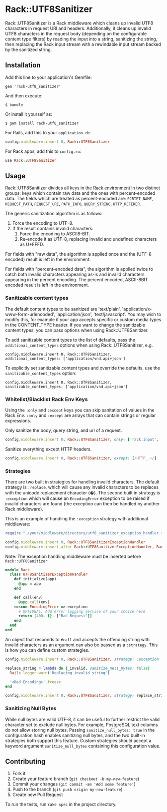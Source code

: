 # Rack::UTF8Sanitizer

Rack::UTF8Sanitizer is a Rack middleware which cleans up invalid UTF8 characters in request URI and headers. Additionally,
it cleans up invalid UTF8 characters in the request body (depending on the configurable content type filters) by reading
the input into a string, sanitizing the string, then replacing the Rack input stream with a rewindable input stream backed
by the sanitized string.

## Installation

Add this line to your application's Gemfile:

    gem 'rack-utf8_sanitizer'

And then execute:

    $ bundle

Or install it yourself as:

    $ gem install rack-utf8_sanitizer

For Rails, add this to your `application.rb`:

``` ruby
config.middleware.insert 0, Rack::UTF8Sanitizer
```

For Rack apps, add this to `config.ru`:

``` ruby
use Rack::UTF8Sanitizer
```

## Usage

Rack::UTF8Sanitizer divides all keys in the [Rack environment](http://rack.rubyforge.org/doc/SPEC.html) in two distinct groups: keys which contain raw data and the ones with percent-encoded data. The fields which are treated as percent-encoded are: `SCRIPT_NAME`, `REQUEST_PATH`, `REQUEST_URI`, `PATH_INFO`, `QUERY_STRING`, `HTTP_REFERER`.

The generic sanitization algorithm is as follows:

  1. Force the encoding to UTF-8.
  2. If the result contains invalid characters:
      1. Force the encoding to ASCII8-BIT.
      2. Re-encode it as UTF-8, replacing invalid and undefined characters as U+FFFD.

For fields with "raw data", the algorithm is applied once and the (UTF-8 encoded) result is left in the environment.

For fields with "percent-encoded data", the algorithm is applied twice to catch both invalid characters appearing as-is and invalid characters appearing in the percent encoding. The percent encoded, ASCII-8BIT encoded result is left in the environment.

### Sanitizable content types

The default content types to be sanitized are 'text/plain', 'application/x-www-form-urlencoded', 'application/json', 'text/javascript'. You may wish to modify this, for example if your app accepts specific or custom media types in the CONTENT_TYPE header. If you want to change the sanitizable content types, you can pass options when using Rack::UTF8Sanitizer.

To add sanitizable content types to the list of defaults, pass the `additional_content_types` options when using Rack::UTF8Sanitizer, e.g.

    config.middleware.insert 0, Rack::UTF8Sanitizer, additional_content_types: ['application/vnd.api+json']

To explicitly set sanitizable content types and override the defaults, use the `sanitizable_content_types` option:

    config.middleware.insert 0, Rack::UTF8Sanitizer, sanitizable_content_types: ['application/vnd.api+json']

### Whitelist/Blacklist Rack Env Keys

Using the `:only` and `:except` keys you can skip sanitation of values in the Rack Env. `:only` and `:except` are arrays that can contain strings or regular expressions.

Only sanitize the body, query string, and url of a request.

```ruby
config.middleware.insert 0, Rack::UTF8Sanitizer, only: ['rack.input', 'PATH_INFO', 'QUERY_STRING']
```

Sanitize everything except HTTP headers.

```ruby
config.middleware.insert 0, Rack::UTF8Sanitizer, except: [/HTTP_.+/]
```

### Strategies

There are two built in strategies for handling invalid characters. The default strategy is `:replace`, which will cause any invalid characters to be replaces with the unicode replacement character (�). The second built in strategy is `:exception` which will cause an `EncodingError` exception to be raised if invalid characters are found (the exception can then be handled by another Rack middleware).

This is an example of handling the `:exception` strategy with additional middleware:

```ruby
require "./your/middleware/directory/utf8_sanitizer_exception_handler.rb"

config.middleware.insert 0, Rack::UTF8SanitizerExceptionHandler
config.middleware.insert_after Rack::UTF8SanitizerExceptionHandler, Rack::UTF8Sanitizer, strategy: :exception
```

Note: The exception handling middleware must be inserted before `Rack::UTF8Sanitizer`

```ruby
module Rack
  class UTF8SanitizerExceptionHandler
    def initialize(app)
      @app = app
    end

    def call(env)
      @app.call(env)
    rescue EncodingError => exception
      # OPTIONAL: Add error logging service of your choice here
      return [400, {}, ["Bad Request"]]
    end
  end
end
```

An object that responds to `#call` and accepts the offending string with invalid characters as an argument can also be passed as a `:strategy`. This is how you can define custom strategies.

```ruby
config.middleware.insert 0, Rack::UTF8Sanitizer, strategy: :exception
```

```ruby
replace_string = lambda do |_invalid, sanitize_null_bytes: false|
  Rails.logger.warn('Replacing invalid string')

  '<Bad Encoding>'.freeze
end

config.middleware.insert 0, Rack::UTF8Sanitizer, strategy: replace_string
```

### Sanitizing Null Bytes

While null bytes are valid UTF-8, it can be useful to further restrict the valid character set to exclude null bytes. For example, PostgreSQL text columns do not allow storing null bytes. Passing `sanitize_null_bytes: true` in the configuration hash enables sanitizing null bytes, and the two built-in strategies both support this feature. Custom strategies should accept a keyword argument `sanitize_null_bytes` containing this configuration value.

## Contributing

1. Fork it
2. Create your feature branch (`git checkout -b my-new-feature`)
3. Commit your changes (`git commit -am 'Add some feature'`)
4. Push to the branch (`git push origin my-new-feature`)
5. Create new Pull Request

To run the tests, run `rake spec` in the project directory.
